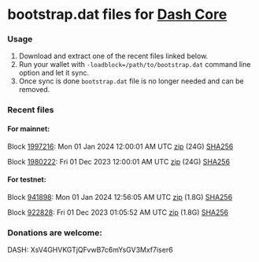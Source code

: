 # bootstrap.dat files for [Dash Core](https://github.com/dashpay/dash)

### Usage

1. Download and extract one of the recent files linked below.
1. Run your wallet with `-loadblock=/path/to/bootstrap.dat` command line option and let it sync.
1. Once sync is done `bootstrap.dat` file is no longer needed and can be removed.

### Recent files

#### For mainnet:

Block [1997216](https://insight.dash.org/insight/block/00000000000000244301a1d1c7fffefc16f5f5bd72c1c318b41bb7a3eb7479c7): Mon 01 Jan 2024 12:00:01 AM UTC [zip](https://dash-bootstrap-2.ams3.digitaloceanspaces.com/mainnet/2024-01-01/bootstrap.dat.zip) (24G) [SHA256](https://dash-bootstrap-2.ams3.digitaloceanspaces.com/mainnet/2024-01-01/sha256.txt)

Block [1980222](https://insight.dash.org/insight/block/0000000000000027f09aeaeb373c44433e562c64c9fb659a626e0f03959f654a): Fri 01 Dec 2023 12:00:01 AM UTC [zip](https://dash-bootstrap-2.ams3.digitaloceanspaces.com/mainnet/2023-12-01/bootstrap.dat.zip) (24G) [SHA256](https://dash-bootstrap-2.ams3.digitaloceanspaces.com/mainnet/2023-12-01/sha256.txt)


#### For testnet:

Block [941898](https://testnet-insight.dashevo.org/insight/block/0000000fd2e88b3ec72698edaec3d91feef9e0cc26ca1ddae8b38e564549625d): Mon 01 Jan 2024 12:56:05 AM UTC [zip](https://dash-bootstrap-2.ams3.digitaloceanspaces.com/testnet/2024-01-01/bootstrap.dat.zip) (1.8G) [SHA256](https://dash-bootstrap-2.ams3.digitaloceanspaces.com/testnet/2024-01-01/sha256.txt)

Block [922828](https://testnet-insight.dashevo.org/insight/block/0000030c697e35c2b2565b1ba77bd534e62e5fdaa7c569e8ec7acccea38f063b): Fri 01 Dec 2023 01:05:52 AM UTC [zip](https://dash-bootstrap-2.ams3.digitaloceanspaces.com/testnet/2023-12-01/bootstrap.dat.zip) (1.8G) [SHA256](https://dash-bootstrap-2.ams3.digitaloceanspaces.com/testnet/2023-12-01/sha256.txt)


### Donations are welcome:

DASH: XsV4GHVKGTjQFvwB7c6mYsGV3Mxf7iser6
